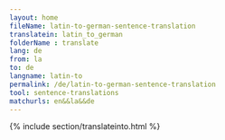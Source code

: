 ```yaml
---
layout: home
fileName: latin-to-german-sentence-translation
translatein: latin_to_german
folderName : translate
lang: de
from: la
to: de
langname: latin-to
permalink: /de/latin-to-german-sentence-translation
tool: sentence-translations
matchurls: en&&la&&de
---
```

{% include section/translateinto.html %}
